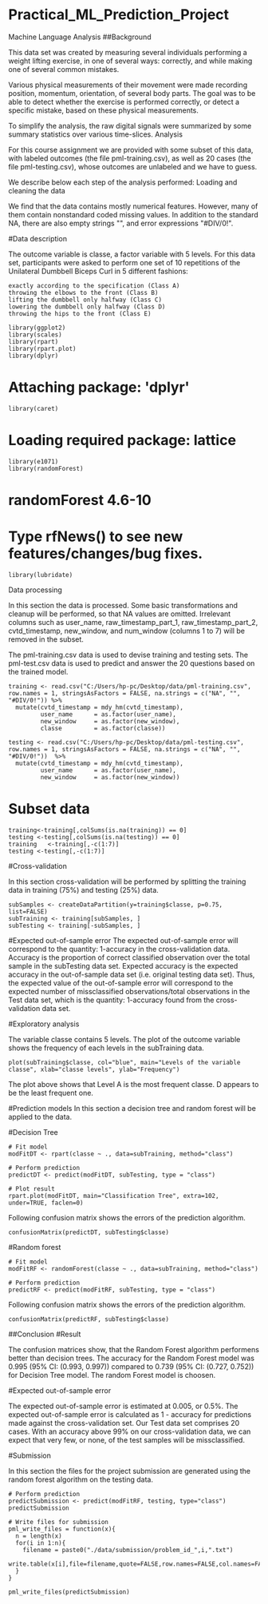 # Practical_ML_Prediction_Project
Machine Language Analysis
##Background

This data set was created by measuring several individuals performing a weight lifting exercise, in one of several ways: correctly, and while making one of several common mistakes.

Various physical measurements of their movement were made recording position, momentum, orientation, of several body parts. The goal was to be able to detect whether the exercise is performed correctly, or detect a specific mistake, based on these physical measurements.

To simplify the analysis, the raw digital signals were summarized by some summary statistics over various time-slices.
Analysis

For this course assignment we are provided with some subset of this data, with labeled outcomes (the file pml-training.csv), as well as 20 cases (the file pml-testing.csv), whose outcomes are unlabeled and we have to guess.

We describe below each step of the analysis performed:
Loading and cleaning the data

We find that the data contains mostly numerical features. However, many of them contain nonstandard coded missing values. In addition to the standard NA, there are also empty strings "", and error expressions "#DIV/0!".


#Data description

The outcome variable is classe, a factor variable with 5 levels. For this data set, participants were asked to perform one set of 10 repetitions of the Unilateral Dumbbell Biceps Curl in 5 different fashions:

    exactly according to the specification (Class A)
    throwing the elbows to the front (Class B)
    lifting the dumbbell only halfway (Class C)
    lowering the dumbbell only halfway (Class D)
    throwing the hips to the front (Class E)


```{r}
library(ggplot2)
library(scales)
library(rpart)
library(rpart.plot)
library(dplyr)
```

# Attaching package: 'dplyr'
 

```{r}
library(caret)
```

# Loading required package: lattice

```{r}
library(e1071)
library(randomForest)
```

# randomForest 4.6-10
# Type rfNews() to see new features/changes/bug fixes.

```{r}
library(lubridate)
```

Data processing

In this section the data is processed. Some basic transformations and cleanup will be performed, so that NA values are omitted. Irrelevant columns such as user_name, raw_timestamp_part_1, raw_timestamp_part_2, cvtd_timestamp, new_window, and num_window (columns 1 to 7) will be removed in the subset.

The pml-training.csv data is used to devise training and testing sets. The pml-test.csv data is used to predict and answer the 20 questions based on the trained model.

```{r}
training <- read.csv("C:/Users/hp-pc/Desktop/data/pml-training.csv", row.names = 1, stringsAsFactors = FALSE, na.strings = c("NA", "", "#DIV/0!")) %>%
  mutate(cvtd_timestamp = mdy_hm(cvtd_timestamp),
         user_name      = as.factor(user_name),
         new_window     = as.factor(new_window),
         classe         = as.factor(classe))

testing <- read.csv("C:/Users/hp-pc/Desktop/data/pml-testing.csv", row.names = 1, stringsAsFactors = FALSE, na.strings = c("NA", "", "#DIV/0!"))  %>%
  mutate(cvtd_timestamp = mdy_hm(cvtd_timestamp),
         user_name      = as.factor(user_name),
         new_window     = as.factor(new_window))
```

# Subset data
```{r}
training<-training[,colSums(is.na(training)) == 0]
testing <-testing[,colSums(is.na(testing)) == 0]
training   <-training[,-c(1:7)]
testing <-testing[,-c(1:7)]
```

#Cross-validation

In this section cross-validation will be performed by splitting the training data in training (75%) and testing (25%) data.
```{r}
subSamples <- createDataPartition(y=training$classe, p=0.75, list=FALSE)
subTraining <- training[subSamples, ] 
subTesting <- training[-subSamples, ]
```


#Expected out-of-sample error
The expected out-of-sample error will correspond to the quantity: 1-accuracy in the cross-validation data. Accuracy is the proportion of correct classified observation over the total sample in the subTesting data set. Expected accuracy is the expected accuracy in the out-of-sample data set (i.e. original testing data set). Thus, the expected value of the out-of-sample error will correspond to the expected number of missclassified observations/total observations in the Test data set, which is the quantity: 1-accuracy found from the cross-validation data set.

#Exploratory analysis

The variable classe contains 5 levels. The plot of the outcome variable shows the frequency of each levels in the subTraining data.

```{r}
plot(subTraining$classe, col="blue", main="Levels of the variable classe", xlab="classe levels", ylab="Frequency")
```
The plot above shows that Level A is the most frequent classe. D appears to be the least frequent one.

#Prediction models
In this section a decision tree and random forest will be applied to the data.

#Decision Tree
```{r}
# Fit model
modFitDT <- rpart(classe ~ ., data=subTraining, method="class")

# Perform prediction
predictDT <- predict(modFitDT, subTesting, type = "class")

# Plot result
rpart.plot(modFitDT, main="Classification Tree", extra=102, under=TRUE, faclen=0)
```

Following confusion matrix shows the errors of the prediction algorithm.
```{r}
confusionMatrix(predictDT, subTesting$classe)
```

#Random forest
```{r}
# Fit model
modFitRF <- randomForest(classe ~ ., data=subTraining, method="class")

# Perform prediction
predictRF <- predict(modFitRF, subTesting, type = "class")
```

Following confusion matrix shows the errors of the prediction algorithm.

```{r}
confusionMatrix(predictRF, subTesting$classe)
```

##Conclusion
#Result

The confusion matrices show, that the Random Forest algorithm performens better than decision trees. The accuracy for the Random Forest model was 0.995 (95% CI: (0.993, 0.997)) compared to 0.739 (95% CI: (0.727, 0.752)) for Decision Tree model. The random Forest model is choosen.

#Expected out-of-sample error

The expected out-of-sample error is estimated at 0.005, or 0.5%. The expected out-of-sample error is calculated as 1 - accuracy for predictions made against the cross-validation set. Our Test data set comprises 20 cases. With an accuracy above 99% on our cross-validation data, we can expect that very few, or none, of the test samples will be missclassified.

#Submission

In this section the files for the project submission are generated using the random forest algorithm on the testing data.

```{}
# Perform prediction
predictSubmission <- predict(modFitRF, testing, type="class")
predictSubmission

# Write files for submission
pml_write_files = function(x){
  n = length(x)
  for(i in 1:n){
    filename = paste0("./data/submission/problem_id_",i,".txt")
    write.table(x[i],file=filename,quote=FALSE,row.names=FALSE,col.names=FALSE)
  }
}

pml_write_files(predictSubmission)
```

